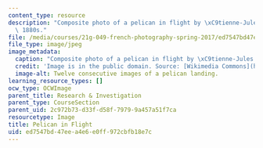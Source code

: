 ```yaml
---
content_type: resource
description: "Composite photo of a pelican in flight by \xC9tienne-Jules Marey, c.\
  \ 1880s."
file: /media/courses/21g-049-french-photography-spring-2017/ed7547bd47eea4e6e0ff972cbfb18e7c_7.Research_Pelican.jpg
file_type: image/jpeg
image_metadata:
  caption: "Composite photo of a pelican in flight by \xC9tienne-Jules Marey, c. 1880s."
  credit: 'Image is in the public domain. Source: [Wikimedia Commons](https://commons.wikimedia.org/wiki/File:Marey_-_birds.jpg).'
  image-alt: Twelve consecutive images of a pelican landing.
learning_resource_types: []
ocw_type: OCWImage
parent_title: Research & Investigation
parent_type: CourseSection
parent_uid: 2c972b73-d33f-d58f-7979-9a457a51f7ca
resourcetype: Image
title: Pelican in Flight
uid: ed7547bd-47ee-a4e6-e0ff-972cbfb18e7c
---
```

